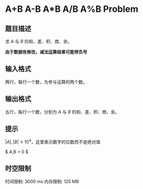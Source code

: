 # A+B  A-B  A*B  A/B A%B Problem

## 题目描述

求 $A$ 与 $B$ 的和、差、积、商、余。

**由于数据有修改，减法运算结果可能带负号**

## 输入格式


两行，每行一个数，为参与运算的两个数。

## 输出格式

五行，每行一个数，分别为 $A$ 与 $B$ 的和、差、积、商、余。

## 提示

$|A|,|B| \leq 10^4$，这里表示数字的位数而不是绝对值

$ A,B > 0 $


## 时空限制

时间限制: 3000 ms
内存限制: 125 MB
